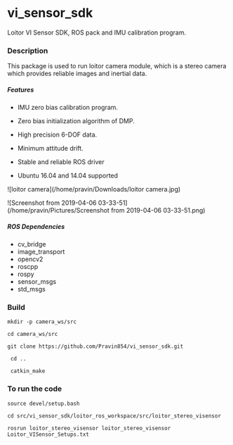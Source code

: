 # vi_sensor_sdk
Loitor VI Sensor SDK, ROS pack and IMU calibration program.



###  Description

This package is used to run loitor camera module, which is a stereo camera which provides reliable images and inertial data.

##### Features 

* IMU zero bias calibration program.

* Zero bias initialization algorithm of DMP.
* High precision 6-DOF data.
* Minimum attitude drift.
* Stable and reliable ROS driver
* Ubuntu 16.04 and 14.04 supported



![loitor camera](/home/pravin/Downloads/loitor camera.jpg)



![Screenshot from 2019-04-06 03-33-51](/home/pravin/Pictures/Screenshot from 2019-04-06 03-33-51.png)



##### ROS Dependencies

- cv_bridge
- image_transport
- opencv2
- roscpp
- rospy
- sensor_msgs
- std_msgs



### Build

` mkdir -p camera_ws/src `

` cd camera_ws/src `

` git clone https://github.com/Pravin854/vi_sensor_sdk.git `

` cd ..`

` catkin_make`



### To run the code

`source devel/setup.bash`

` cd src/vi_sensor_sdk/loitor_ros_workspace/src/loitor_stereo_visensor `

` rosrun loitor_stereo_visensor loitor_stereo_visensor Loitor_VISensor_Setups.txt `


